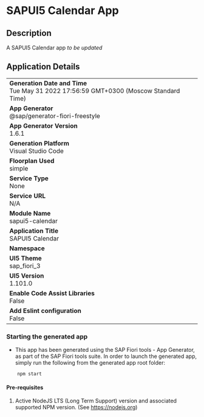 # SAPUI5 Calendar App

## Description

A SAPUI5 Calendar app
*to be updated*

## Application Details

|               |
| ------------- |
|**Generation Date and Time**<br>Tue May 31 2022 17:56:59 GMT+0300 (Moscow Standard Time)|
|**App Generator**<br>@sap/generator-fiori-freestyle|
|**App Generator Version**<br>1.6.1|
|**Generation Platform**<br>Visual Studio Code|
|**Floorplan Used**<br>simple|
|**Service Type**<br>None|
|**Service URL**<br>N/A
|**Module Name**<br>sapui5-calendar|
|**Application Title**<br>SAPUI5 Calendar|
|**Namespace**<br>|
|**UI5 Theme**<br>sap_fiori_3|
|**UI5 Version**<br>1.101.0|
|**Enable Code Assist Libraries**<br>False|
|**Add Eslint configuration**<br>False|

### Starting the generated app

- This app has been generated using the SAP Fiori tools - App Generator, as part of the SAP Fiori tools suite.  In order to launch the generated app, simply run the following from the generated app root folder:

```shell
    npm start
```

#### Pre-requisites

1. Active NodeJS LTS (Long Term Support) version and associated supported NPM version.  (See <https://nodejs.org>)
